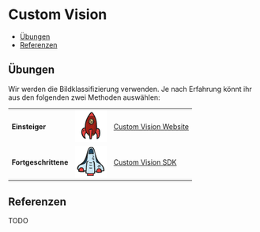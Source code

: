 # Custom Vision

- [Übungen](#übungen)
- [Referenzen](#referenzen)

## Übungen

Wir werden die Bildklassifizierung verwenden. Je nach Erfahrung könnt ihr aus den folgenden zwei Methoden auswählen:

|                      |                                                |                                                             |
| -------------------- | ---------------------------------------------- | ----------------------------------------------------------- |
| **Einsteiger**       | ![Einsteiger](./images/beginner.png)           | [Custom Vision Website](./website/README.md) |
| **Fortgeschrittene** | ![Fortgeschrittene](./images/intermediate.png) | [Custom Vision SDK](./sdk/README.md)         |

## Referenzen

TODO
